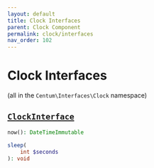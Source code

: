 ```yaml
---
layout: default
title: Clock Interfaces
parent: Clock Component
permalink: clock/interfaces
nav_order: 102
---
```




# Clock Interfaces

(all in the `Centum\Interfaces\Clock` namespace)



## [`ClockInterface`](https://github.com/SidRoberts/centum/blob/main/src/Interfaces/Clock/ClockInterface.php)

```php
now(): DateTimeImmutable
```

```php
sleep(
    int $seconds
): void
```
